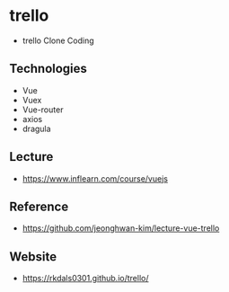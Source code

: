 # trello
- trello Clone Coding

## Technologies
- Vue
- Vuex
- Vue-router
- axios
- dragula

## Lecture
- https://www.inflearn.com/course/vuejs

## Reference
- https://github.com/jeonghwan-kim/lecture-vue-trello

## Website
- https://rkdals0301.github.io/trello/
